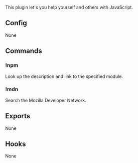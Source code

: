 This plugin let's you help yourself and others with JavaScript.

## Config

None

## Commands

### !npm <module>

Look up the description and link to the specified module.

### !mdn <query>

Search the Mozilla Developer Network.

## Exports

None

## Hooks

None